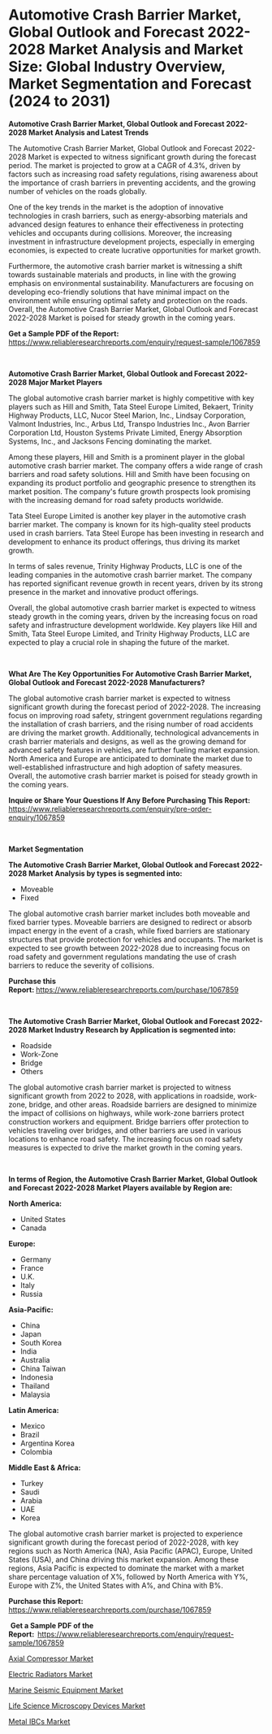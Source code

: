 <p><h1>Automotive Crash Barrier Market, Global Outlook and Forecast 2022-2028 Market Analysis and Market Size: Global Industry Overview, Market Segmentation and Forecast (2024 to 2031)</h1></p><p><strong>Automotive Crash Barrier Market, Global Outlook and Forecast 2022-2028 Market Analysis and Latest Trends</strong></p>
<p><p>The Automotive Crash Barrier Market, Global Outlook and Forecast 2022-2028 Market is expected to witness significant growth during the forecast period. The market is projected to grow at a CAGR of 4.3%, driven by factors such as increasing road safety regulations, rising awareness about the importance of crash barriers in preventing accidents, and the growing number of vehicles on the roads globally. </p><p>One of the key trends in the market is the adoption of innovative technologies in crash barriers, such as energy-absorbing materials and advanced design features to enhance their effectiveness in protecting vehicles and occupants during collisions. Moreover, the increasing investment in infrastructure development projects, especially in emerging economies, is expected to create lucrative opportunities for market growth.</p><p>Furthermore, the automotive crash barrier market is witnessing a shift towards sustainable materials and products, in line with the growing emphasis on environmental sustainability. Manufacturers are focusing on developing eco-friendly solutions that have minimal impact on the environment while ensuring optimal safety and protection on the roads. Overall, the Automotive Crash Barrier Market, Global Outlook and Forecast 2022-2028 Market is poised for steady growth in the coming years.</p></p>
<p><strong>Get a Sample PDF of the Report:&nbsp;</strong> <a href="https://www.reliableresearchreports.com/enquiry/request-sample/1067859">https://www.reliableresearchreports.com/enquiry/request-sample/1067859</a></p>
<p>&nbsp;</p>
<p><strong>Automotive Crash Barrier Market, Global Outlook and Forecast 2022-2028 Major Market Players</strong></p>
<p><p>The global automotive crash barrier market is highly competitive with key players such as Hill and Smith, Tata Steel Europe Limited, Bekaert, Trinity Highway Products, LLC, Nucor Steel Marion, Inc., Lindsay Corporation, Valmont Industries, Inc., Arbus Ltd, Transpo Industries Inc., Avon Barrier Corporation Ltd, Houston Systems Private Limited, Energy Absorption Systems, Inc., and Jacksons Fencing dominating the market.</p><p>Among these players, Hill and Smith is a prominent player in the global automotive crash barrier market. The company offers a wide range of crash barriers and road safety solutions. Hill and Smith have been focusing on expanding its product portfolio and geographic presence to strengthen its market position. The company's future growth prospects look promising with the increasing demand for road safety products worldwide.</p><p>Tata Steel Europe Limited is another key player in the automotive crash barrier market. The company is known for its high-quality steel products used in crash barriers. Tata Steel Europe has been investing in research and development to enhance its product offerings, thus driving its market growth.</p><p>In terms of sales revenue, Trinity Highway Products, LLC is one of the leading companies in the automotive crash barrier market. The company has reported significant revenue growth in recent years, driven by its strong presence in the market and innovative product offerings.</p><p>Overall, the global automotive crash barrier market is expected to witness steady growth in the coming years, driven by the increasing focus on road safety and infrastructure development worldwide. Key players like Hill and Smith, Tata Steel Europe Limited, and Trinity Highway Products, LLC are expected to play a crucial role in shaping the future of the market.</p></p>
<p>&nbsp;</p>
<p><strong>What Are The Key Opportunities For Automotive Crash Barrier Market, Global Outlook and Forecast 2022-2028 Manufacturers?</strong></p>
<p><p>The global automotive crash barrier market is expected to witness significant growth during the forecast period of 2022-2028. The increasing focus on improving road safety, stringent government regulations regarding the installation of crash barriers, and the rising number of road accidents are driving the market growth. Additionally, technological advancements in crash barrier materials and designs, as well as the growing demand for advanced safety features in vehicles, are further fueling market expansion. North America and Europe are anticipated to dominate the market due to well-established infrastructure and high adoption of safety measures. Overall, the automotive crash barrier market is poised for steady growth in the coming years.</p></p>
<p><strong>Inquire or Share Your Questions If Any Before Purchasing This Report:</strong> <a href="https://www.reliableresearchreports.com/enquiry/pre-order-enquiry/1067859">https://www.reliableresearchreports.com/enquiry/pre-order-enquiry/1067859</a></p>
<p>&nbsp;</p>
<p><strong>Market Segmentation</strong></p>
<p><strong>The Automotive Crash Barrier Market, Global Outlook and Forecast 2022-2028 Market Analysis by types is segmented into:</strong></p>
<p><ul><li>Moveable</li><li>Fixed</li></ul></p>
<p><p>The global automotive crash barrier market includes both moveable and fixed barrier types. Moveable barriers are designed to redirect or absorb impact energy in the event of a crash, while fixed barriers are stationary structures that provide protection for vehicles and occupants. The market is expected to see growth between 2022-2028 due to increasing focus on road safety and government regulations mandating the use of crash barriers to reduce the severity of collisions.</p></p>
<p><strong>Purchase this Report:&nbsp;</strong><a href="https://www.reliableresearchreports.com/purchase/1067859">https://www.reliableresearchreports.com/purchase/1067859</a></p>
<p>&nbsp;</p>
<p><strong>The Automotive Crash Barrier Market, Global Outlook and Forecast 2022-2028 Market Industry Research by Application is segmented into:</strong></p>
<p><ul><li>Roadside</li><li>Work-Zone</li><li>Bridge</li><li>Others</li></ul></p>
<p><p>The global automotive crash barrier market is projected to witness significant growth from 2022 to 2028, with applications in roadside, work-zone, bridge, and other areas. Roadside barriers are designed to minimize the impact of collisions on highways, while work-zone barriers protect construction workers and equipment. Bridge barriers offer protection to vehicles traveling over bridges, and other barriers are used in various locations to enhance road safety. The increasing focus on road safety measures is expected to drive the market growth in the coming years.</p></p>
<p>&nbsp;</p>
<p><strong>In terms of Region, the Automotive Crash Barrier Market, Global Outlook and Forecast 2022-2028 Market Players available by Region are:</strong></p>
<p>
    <p> <strong> North America: </strong>
        <ul>
            <li>United States</li>
            <li>Canada</li>
        </ul>
        </p> 
    <p> <strong> Europe: </strong>
        <ul>
            <li>Germany</li>
            <li>France</li>
            <li>U.K.</li>
            <li>Italy</li>
            <li>Russia</li>
        </ul>
        </p> 
    <p> <strong> Asia-Pacific: </strong>
        <ul>
            <li>China</li>
            <li>Japan</li>
            <li>South Korea</li>
            <li>India</li>
            <li>Australia</li>
            <li>China Taiwan</li>
            <li>Indonesia</li>
            <li>Thailand</li>
            <li>Malaysia</li>
        </ul>
        </p> 
    <p> <strong> Latin America: </strong>
        <ul>
            <li>Mexico</li>
            <li>Brazil</li>
            <li>Argentina Korea</li>
            <li>Colombia</li>
        </ul>
        </p> 
    <p> <strong> Middle East & Africa: </strong>
        <ul>
            <li>Turkey</li>
            <li>Saudi</li>
            <li>Arabia</li>
            <li>UAE</li>
            <li>Korea</li>
        </ul>
    </p>
    </p>
<p><p>The global automotive crash barrier market is projected to experience significant growth during the forecast period of 2022-2028, with key regions such as North America (NA), Asia Pacific (APAC), Europe, United States (USA), and China driving this market expansion. Among these regions, Asia Pacific is expected to dominate the market with a market share percentage valuation of X%, followed by North America with Y%, Europe with Z%, the United States with A%, and China with B%.</p></p>
<p><strong>Purchase this Report: </strong><a href="https://www.reliableresearchreports.com/purchase/1067859">https://www.reliableresearchreports.com/purchase/1067859</a></p>
<p>&nbsp;<strong>Get a Sample PDF of the Report:&nbsp;&nbsp;</strong><a href="https://www.reliableresearchreports.com/enquiry/request-sample/1067859">https://www.reliableresearchreports.com/enquiry/request-sample/1067859</a></p>
<p><strong></strong></p>
<p><p><a href="https://medium.com/@rowannolan544/axial-compressor-market-size-cagr-trends-2024-2030-7dbe3eca8c66">Axial Compressor Market</a></p><p><a href="https://medium.com/@rowannolan544/electric-radiators-market-trends-forecast-and-competitive-analysis-to-2031-48bdaef09045">Electric Radiators Market</a></p><p><a href="https://medium.com/@rowannolan544/marine-seismic-equipment-market-competitive-analysis-market-trends-and-forecast-to-2031-fe010628b99b">Marine Seismic Equipment Market</a></p><p><a href="https://medium.com/@rowannolan544/life-science-microscopy-devices-market-analysis-its-cagr-market-segmentation-and-global-industry-ff2b95a9833b">Life Science Microscopy Devices Market</a></p><p><a href="https://medium.com/@rowannolan544/metal-ibcs-market-comprehensive-assessment-by-type-application-and-geography-e0415b1a151c">Metal IBCs Market</a></p></p>